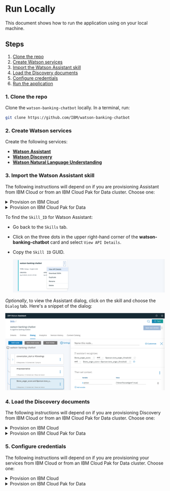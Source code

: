 # Run Locally

This document shows how to run the application using on your local machine.

## Steps

1. [Clone the repo](#1-clone-the-repo)
2. [Create Watson services](#2-create-watson-services)
3. [Import the Watson Assistant skill](#3-import-the-watson-assistant-skill)
4. [Load the Discovery documents](#4-load-the-discovery-documents)
5. [Configure credentials](#5-configure-credentials)
6. [Run the application](#6-run-the-application)

### 1. Clone the repo

Clone the `watson-banking-chatbot` locally. In a terminal, run:

```bash
git clone https://github.com/IBM/watson-banking-chatbot
```

### 2. Create Watson services

Create the following services:

* [**Watson Assistant**](https://cloud.ibm.com/catalog/services/conversation)
* [**Watson Discovery**](https://cloud.ibm.com/catalog/services/discovery)
* [**Watson Natural Language Understanding**](https://cloud.ibm.com/catalog/services/natural-language-understanding)

### 3. Import the Watson Assistant skill

The following instructions will depend on if you are provisioning Assistant from IBM Cloud or from an IBM Cloud Pak for Data cluster. Choose one:

<details><summary>Provision on IBM Cloud</summary>
<p>

* Find the Assistant service in your IBM Cloud Dashboard.
* Click on the service and then click on `Launch tool`.
* Go to the `Skills` tab.
* Click `Create skill`.
* Select the `Dialog skill` option and then click `Next`.
* Click the `Import skill` tab.
* Click `Choose JSON file`, go to your cloned repo dir, and `Open` the JSON file in `data/conversation/workspaces/banking_US.json` (or use the old full version in `full_banking.json`). `banking_IN.json` is used for content for banking in India and `banking_US.json` is used for content for banking in United States.
* Select `Everything` and click `Import`.

</p>
</details>

<details><summary>Provision on IBM Cloud Pak for Data</summary>
<p>

* Find the Assistant service in your list of `Provisioned Instances` in your IBM Cloud Pak for Data Dashboard.
* Click on `View Details` from the options menu associated with your Assistant service.
* Click on `Open Watson Assistant`.
* Go to the `Skills` tab.
* Click `Create skill`
* Select the `Dialog skill` option and then click `Next`.
* Click the `Import skill` tab.
* Click `Choose JSON file`, go to your cloned repo dir, and `Open` the JSON file in `data/conversation/workspaces/banking_US.json` (or use the old full version in `full_banking.json`). `banking_IN.json` is used for content for banking in India and `banking_US.json` is used for content for banking in United States.
* Select `Everything` and click `Import`.

</p>
</details>

To find the `Skill_ID` for Watson Assistant:

* Go back to the `Skills` tab.
* Click on the three dots in the upper right-hand corner of the **watson-banking-chatbot** card and select `View API Details`.
* Copy the `Skill ID` GUID.

  ![view_api_details](images/view_api_details.png)

*Optionally*, to view the Assistant dialog, click on the skill and choose the
`Dialog` tab. Here's a snippet of the dialog:

![dialog](images/dialog.png)

### 4. Load the Discovery documents

The following instructions will depend on if you are provisioning Discovery from IBM Cloud or from an IBM Cloud Pak for Data cluster. Choose one:

<details><summary>Provision on IBM Cloud</summary>
<p>

* Find the Discovery service in your IBM Cloud Dashboard.
* Click on the service and then click on `Launch tool`.
* Create a new data collection by hitting the `Upload your own data` button.

  ![new_collection](images/new_collection.png)
  * Provide a collection name
  * Select `English` language
  * Click `Create`

* Use `Drag and drop your documents here or select documents` to seed the content with the five documents in `data/discovery/docs` of your cloned repo.
* Click on the upper-right `api` icon and save the `Environment Id` and `Collection Id` for your `.env` file in the next step.

  ![disco_guids](images/disco_guids.png)

</p>
</details>

<details><summary>Provision on IBM Cloud Pak for Data</summary>
<p>

* Find the Discovery service in your list of `Provisioned Instances` in your IBM Cloud Pak for Data Dashboard.
* Click on `View Details` from the options menu associated with your Discovery service.
* Click on `Open Watson Discovery`.
* Click on an existing Discovery `Project`, or create a new one.
* From your `Project` panel, click the `Collections` tab.
* Click on `New Collection +`.
* Select the `Upload data` option and click `Next`.
* Provide a collection name.
* Select `English` language.
* Click `Finish` to create the collection.
* Use `Drag and drop your documents here or select documents` to seed the content with the five documents in `data/discovery/docs` of your cloned repo.
* GET COLLECTION ID for your .env. Note, `Environment Id` for Cloud Pak for Data collections is always set to `default`.

</p>
</details>

### 5. Configure credentials

The following instructions will depend on if you are provisioning your services from IBM Cloud or from an IBM Cloud Pak for Data cluster. Choose one:

<details><summary>Provision on IBM Cloud</summary>
<p>

Collect the credentials for the IBM Cloud services (Assistant, Discovery and Natural Language Understanding). For each of these services:

* Find the service in your IBM Cloud Dashboard.
* Click on the service.
* Hit `Manage` in the left sidebar menu.
* Copy the `API Key` and `URL`.

The other settings for Assistant and Discovery were collected during the
earlier setup steps (`DISCOVERY_COLLECTION_ID`, `DISCOVERY_ENVIRONMENT_ID` and
`WORKSPACE_ID`).

Copy the [`env.sample`](../../env.sample) to `.env`.

```bash
cp env.sample .env
```

Edit the `.env` file with the necessary credentials and settings.

#### `env.sample:`

```bash
# Copy this file to .env and replace the credentials with
# your own before starting the app.

#----------------------------------------------------------
# IBM Cloud
#
# If your services are running on IBM Cloud,
# uncomment and configure these.
# Remove or comment out the IBM Cloud Pak for Data sections.
#----------------------------------------------------------

# Watson Assistant
CONVERSATION_AUTH_TYPE=iam
CONVERSATION_APIKEY=zzZzzABCsU8DBrvi123HLZwVyHbRlBFf_97n9O123ABC
CONVERSATION_URL=https://gateway.watsonplatform.net/assistant/api
# Optionally, use a non-default skill by specifying your own workspace ID.
WORKSPACE_ID=<add_assistant_workspace_id>

# Watson Natural Language Understanding
NATURAL_LANGUAGE_UNDERSTANDING_AUTH_TYPE=iam
NATURAL_LANGUAGE_UNDERSTANDING_APIKEY=A1zzzzzz5E8yFG1t9H9kFeCBR_Lq123pWj7abcdFCE11
NATURAL_LANGUAGE_UNDERSTANDING_URL=<https://gateway.watsonplatform.net/natural-language-understanding/api

# Watson Discovery
DISCOVERY_AUTH_TYPE=iam
DISCOVERY_APIKEY=a1b2c3JZmZZZZSq3NYabckevKa123AwqD9HlWIUvabCd
DISCOVERY_URL=https://gateway.watsonplatform.net/discovery/api
# Optionally, use a non-default environment and collection by specifying your IDs.
DISCOVERY_ENVIRONMENT_ID=<add_discovery_environment_id>
DISCOVERY_COLLECTION_ID=<add_discovery_collection_id>

# Run locally on a non-default port (default is 3000)
# PORT=3000

# Set LOCALE=en_IN for the original India bank version.
LOCALE=en_US
```

> Note: if you are trying to run this project as workshop in India then use `Locale=en_IN`

</p>
</details>

<details><summary>Provision on IBM Cloud Pak for Data</summary>
<p>

Collect the credentials for IBM Cloud Pak for Data provisioned services (Assistant, Discovery and Natural Language Understanding). For each of these services:

* Hit `My instances` in the left sidebar menu of the IBM Cloud Pak for Data dashboard.
* Click on `Provisioned Instances`.
* For each provisioned service row, click in the far right column to display the popup menu.
* Click`View details`.
* From the details panel, copy the `URL`.

The other settings for Assistant and Discovery were collected during the
earlier setup steps (`DISCOVERY_COLLECTION_ID` and `WORKSPACE_ID`).

Copy the [`env.sample`](../../env.sample) to `.env`.

```bash
cp env.sample .env
```

Edit the `.env` file with the necessary credentials and settings.

#### `env.sample:`

```bash
# Copy this file to .env and replace the credentials with
# your own before starting the app.

#----------------------------------------------------------
# IBM Cloud Pak for Data (username and password)
#
# If your services are running on IBM Cloud Pak for Data,
# uncomment and configure these.
# Remove or comment out the IBM Cloud section.
#----------------------------------------------------------

CONVERSATION_AUTH_TYPE=cp4d
CONVERSATION_AUTH_URL=https://my-cpd-cluster.ibmcodetest.us
CONVERSATION_USERNAME=my-username
CONVERSATION_PASSWORD=my-password
CONVERSATION_URL=https://my-cpd-cluster.ibmcodetest.us/assistant/assistant/instances/1576274722862/api
# # If you use a self-signed certificate, you need to disable SSL verification.
# # This is not secure and not recommended.
## CONVERSATION_DISABLE_SSL=true
# Optionally, use a non-default skill by specifying your own workspace ID.
WORKSPACE_ID=<add_assistant_workspace_id>

NATURAL_LANGUAGE_UNDERSTANDING_AUTH_TYPE=cp4d
NATURAL_LANGUAGE_UNDERSTANDING_AUTH_URL=https://my-cpd-cluster.ibmcodetest.us
NATURAL_LANGUAGE_UNDERSTANDING_USERNAME=my-username
NATURAL_LANGUAGE_UNDERSTANDING_PASSWORD=my-password
NATURAL_LANGUAGE_UNDERSTANDING_URL=https://my-cpd-cluster.ibmcodetest.us/natural-language-understanding/nlu/instances/1580832150084/api
# # If you use a self-signed certificate, you need to disable SSL verification.
# # This is not secure and not recommended.
## NATURAL_LANGUAGE_UNDERSTANDING_DISABLE_SSL=true

DISCOVERY_AUTH_TYPE=cp4d
DISCOVERY_AUTH_URL=https://my-cpd-cluster.ibmcodetest.us
DISCOVERY_USERNAME=my-username
DISCOVERY_PASSWORD=my-password
DISCOVERY_URL=https://my-cpd-cluster.ibmcodetest.us/discovery/disco/instances/1576022362055/api
# # If you use a self-signed certificate, you need to disable SSL verification.
# # This is not secure and not recommended.
## DISCOVERY_DISABLE_SSL=true
DISCOVERY_ENVIRONMENT_ID=default
# Optionally, use a non-default collection by specifying your ID.
DISCOVERY_COLLECTION_ID=<add_discovery_collection_id>

</p>
</details>

### 6. Run the application

1. Install [Node.js](https://nodejs.org/en/) runtime or NPM.
1. Start the app by running `npm install`, followed by `npm start`.
1. Use the chatbot at `localhost:3000`.

> Note: server host can be changed as required in server.js and `PORT` can be set in `.env`.

[![return](https://raw.githubusercontent.com/IBM/pattern-utils/master/deploy-buttons/return.png)](https://github.com/IBM/watson-banking-chatbot#deployment-options)
